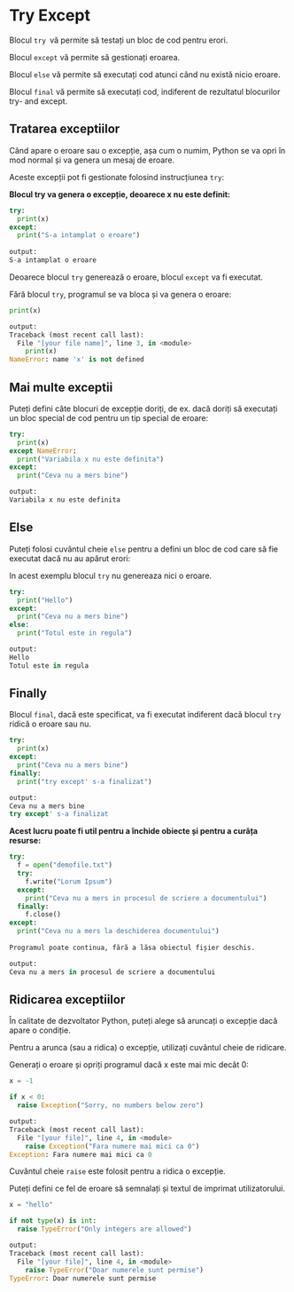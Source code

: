 # Try Except

Blocul `try `vă permite să testați un bloc de cod pentru erori.

Blocul `except` vă permite să gestionați eroarea.

Blocul `else` vă permite să executați cod atunci când nu există nicio eroare.

Blocul `final` vă permite să executați cod, indiferent de rezultatul blocurilor try- and except.

## Tratarea exceptiilor

Când apare o eroare sau o excepție, așa cum o numim, Python se va opri în mod normal și va genera un mesaj de eroare.

Aceste excepții pot fi gestionate folosind instrucțiunea `try`:

**Blocul try va genera o excepție, deoarece x nu este definit:**
```python
try:
  print(x)
except:
  print("S-a intamplat o eroare")
  
output:
S-a intamplat o eroare
```

Deoarece blocul `try` generează o eroare, blocul `except` va fi executat.

Fără blocul `try`, programul se va bloca și va genera o eroare:

```python
print(x)

output:
Traceback (most recent call last):
  File "[your file name]", line 3, in <module>
    print(x)
NameError: name 'x' is not defined
```

## Mai multe exceptii

Puteți defini câte blocuri de excepție doriți, de ex. dacă doriți să executați un bloc special de cod pentru un tip special de eroare:

```python
try:
  print(x)
except NameError:
  print("Variabila x nu este definita")
except:
  print("Ceva nu a mers bine")

output:
Variabila x nu este definita
```

## Else

Puteți folosi cuvântul cheie `else` pentru a defini un bloc de cod care să fie executat dacă nu au apărut erori:

In acest exemplu blocul `try` nu genereaza nici o eroare.

```python
try:
  print("Hello")
except:
  print("Ceva nu a mers bine")
else:
  print("Totul este in regula")

output:
Hello
Totul este in regula
```

## Finally

Blocul `final`, dacă este specificat, va fi executat indiferent dacă blocul `try` ridică o eroare sau nu.


```python
try:
  print(x)
except:
  print("Ceva nu a mers bine")
finally:
  print("try except' s-a finalizat")

output:
Ceva nu a mers bine
try except' s-a finalizat
```
**Acest lucru poate fi util pentru a închide obiecte și pentru a curăța resurse:**

```python
try:
  f = open("demofile.txt")
  try:
    f.write("Lorum Ipsum")
  except:
    print("Ceva nu a mers in procesul de scriere a documentului")
  finally:
    f.close()
except:
  print("Ceva nu a mers la deschiderea documentului")
  
Programul poate continua, fără a lăsa obiectul fișier deschis.

output:
Ceva nu a mers in procesul de scriere a documentului
```


## Ridicarea exceptiilor

În calitate de dezvoltator Python, puteți alege să aruncați o excepție dacă apare o condiție.

Pentru a arunca (sau a ridica) o excepție, utilizați cuvântul cheie de ridicare.

Generați o eroare și opriți programul dacă x este mai mic decât 0:
```python
x = -1

if x < 0:
  raise Exception("Sorry, no numbers below zero")

output:
Traceback (most recent call last):
  File "[your file]", line 4, in <module>
    raise Exception("Fara numere mai mici ca 0")
Exception: Fara numere mai mici ca 0
```


Cuvântul cheie `raise` este folosit pentru a ridica o excepție.

Puteți defini ce fel de eroare să semnalați și textul de imprimat utilizatorului.

```python
x = "hello"

if not type(x) is int:
  raise TypeError("Only integers are allowed")

output:
Traceback (most recent call last):
  File "[your file]", line 4, in <module>
    raise TypeError("Doar numerele sunt permise")
TypeError: Doar numerele sunt permise
```
